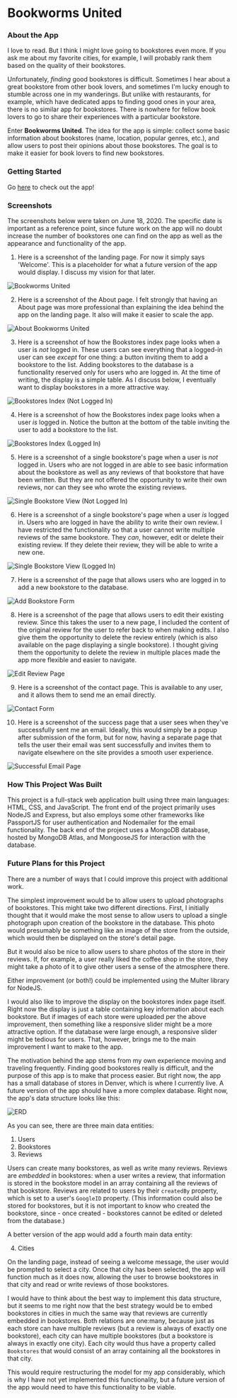 # Bookworms United

### About the App

I love to read. But I think I might love going to bookstores even more. If you ask me about my favorite cities, for example, I will probably rank them based on the quality of their bookstores. 

Unfortunately, *finding* good bookstores is difficult. Sometimes I hear about a great bookstore from other book lovers, and sometimes I'm lucky enough to stumble across one in my wanderings. But unlike with restaurants, for example, which have dedicated apps to finding good ones in your area, there is no similar app for bookstores. There is nowhere for fellow book lovers to go to share their experiences with a particular bookstore.

Enter **Bookworms United**. The idea for the app is simple: collect some basic information about bookstores (name, location, popular genres, etc.), and allow users to post their opinions about those bookstores. The goal is to make it easier for book lovers to find new bookstores.

### Getting Started

Go [here](https://bookworms-united.herokuapp.com/) to check out the app!

### Screenshots

The screenshots below were taken on June 18, 2020. The specific date is important as a reference point, since future work on the app will no doubt increase the number of bookstores one can find on the app as well as the appearance and functionality of the app.

1. Here is a screenshot of the landing page. For now it simply says 'Welcome'. This is a placeholder for what a future version of the app would display. I discuss my vision for that later.

![Bookworms United](https://i.imgur.com/waB16m0.jpg)

2. Here is a screenshot of the About page. I felt strongly that having an About page was more professional than explaining the idea behind the app on the landing page. It also will make it easier to scale the app.

![About Bookworms United](https://i.imgur.com/josKmsT.jpg)

3. Here is a screenshot of how the Bookstores index page looks when a user is *not* logged in. These users can see everything that a logged-in user can see *except* for one thing: a button inviting them to add a bookstore to the list. Adding bookstores to the database is a functionality reserved only for users who are logged in. At the time of writing, the display is a simple table. As I discuss below, I eventually want to display bookstores in a more attractive way.

![Bookstores Index (Not Logged In)](https://i.imgur.com/yGMdsG5.jpg)

4. Here is a screenshot of how the Bookstores index page looks when a user *is* logged in. Notice the button at the bottom of the table inviting the user to add a bookstore to the list.

![Bookstores Index (Logged In)](https://i.imgur.com/7Z9FyEC.jpg)

5. Here is a screenshot of a single bookstore's page when a user is *not* logged in. Users who are not logged in are able to see basic information about the bookstore as well as any reviews of that bookstore that have been written. But they are not offered the opportunity to write their own reviews, nor can they see who wrote the existing reviews.

![Single Bookstore View (Not Logged In)](https://i.imgur.com/QasmcnW.jpg)

6. Here is a screenshot of a single bookstore's page when a user *is* logged in. Users who are logged in have the ability to write their own review. I have restricted the functionality so that a user cannot write multiple reviews of the same bookstore. They *can*, however, edit or delete their existing review. If they delete their review, they will be able to write a new one.

![Single Bookstore View (Logged In)](https://i.imgur.com/TGqzT96.jpg)

7. Here is a screenshot of the page that allows users who are logged in to add a new bookstore to the database.

![Add Bookstore Form](https://i.imgur.com/oB04SX6.jpg)

8. Here is a screenshot of the page that allows users to edit their existing review. Since this takes the user to a new page, I included the content of the original review for the user to refer back to when making edits. I also give them the opportunity to delete the review entirely (which is also available on the page displaying a single bookstore). I thought giving them the opportunity to delete the review in multiple places made the app more flexible and easier to navigate.

![Edit Review Page](https://i.imgur.com/ycpe9r2.jpg)

9. Here is a screenshot of the contact page. This is available to any user, and it allows them to send me an email directly.

![Contact Form](https://i.imgur.com/DCrbDMW.jpg)

10. Here is a screenshot of the success page that a user sees when they've successfully sent me an email. Ideally, this would simply be a popup after submission of the form, but for now, having a separate page that tells the user their email was sent successfully and invites them to navigate elsewhere on the site provides a smooth user experience.

![Successful Email Page](https://i.imgur.com/HdN07Jo.jpg)

### How This Project Was Built

This project is a full-stack web application built using three main languages: HTML, CSS, and JavaScript. The front end of the project primarily uses NodeJS and Express, but also employs some other frameworks like PassportJS for user authentication and Nodemailer for the email functionality. The back end of the project uses a MongoDB database, hosted by MongoDB Atlas, and MongooseJS for interaction with the database.

### Future Plans for this Project

There are a number of ways that I could improve this project with additional work.

The simplest improvement would be to allow users to upload photographs of bookstores. This might take two different directions. First, I initially thought that it would make the most sense to allow users to upload a single photograph upon creation of the bookstore in the database. This photo would presumably be something like an image of the store from the outside, which would then be displayed on the store's detail page.

But it would also be nice to allow users to share photos of the store in their reviews. If, for example, a user really liked the coffee shop in the store, they might take a photo of it to give other users a sense of the atmosphere there.

Either improvement (or both!) could be implemented using the Multer library for NodeJS.

I would also like to improve the display on the bookstores index page itself. Right now the display is just a table containing key information about each bookstore. But if images of each store were uploaded per the above improvement, then something like a responsive slider might be a more attractive option. If the database were large enough, a responsive slider might be tedious for users. That, however, brings me to the main improvement I want to make to the app.

The motivation behind the app stems from my own experience moving and traveling frequently. Finding good bookstores really is difficult, and the purpose of this app is to make that process easier. But right now, the app has a small database of stores in Denver, which is where I currently live. A future version of the app should have a more complex database. Right now, the app's data structure looks like this:

![ERD](https://i.imgur.com/6ChmFgi.jpg)

As you can see, there are three main data entities:

1. Users
2. Bookstores
3. Reviews

Users can create many bookstores, as well as write many reviews. Reviews are *embedded* in bookstores: when a user writes a review, that information is stored in the bookstore model in an array containing all the reviews of that bookstore. Reviews are related to users by their `createdBy` property, which is set to a user's `GoogleID` property. (This information could also be stored for bookstores, but it is not important to know who created the bookstore, since - once created - bookstores cannot be edited or deleted from the database.)

A better version of the app would add a fourth main data entity:

4. Cities

On the landing page, instead of seeing a welcome message, the user would be prompted to select a city. Once that city has been selected, the app will function much as it does now, allowing the user to browse bookstores in that city and read or write reviews of those bookstores.

I would have to think about the best way to implement this data structure, but it seems to me right now that the best strategy would be to embed bookstores in cities in much the same way that reviews are currently embedded in bookstores. Both relations are one:many, because just as each store can have multiple reviews (but a review is always of exactly one bookstore), each city can have multiple bookstores (but a bookstore is always in exactly one city). Each city would thus have a property called `Bookstores` that would consist of an array containing all the bookstores in that city.

This would require restructuring the model for my app considerably, which is why I have not yet implemented this functionality, but a future version of the app would need to have this functionality to be viable.